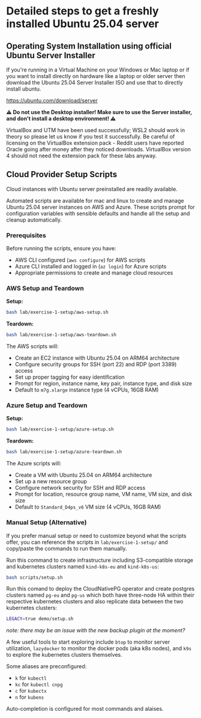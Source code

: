 # Detailed steps to get a freshly installed Ubuntu 25.04 server

## Operating System Installation using official Ubuntu Server Installer

If you're running in a Virtual Machine on your Windows or Mac laptop or if
you want to install directly on hardware like a laptop or older server then
download the Ubuntu 25.04 Server Installer ISO and use that to directly
install ubuntu.

https://ubuntu.com/download/server

**⚠️ Do not use the Desktop installer! Make sure to use the Server installer,
and don't install a desktop environment! ⚠️**

VirtualBox and UTM have been used successfully; WSL2 should work in theory
so please let us know if you test it successfully. Be careful of licensing
on the VirtualBox extension pack - Reddit users have reported Oracle going
after money after they noticed downloads. VirtualBox version 4 should not
need the extension pack for these labs anyway.

## Cloud Provider Setup Scripts

Cloud instances with Ubuntu server preinstalled are readily available.

Automated scripts are available for mac and linux to create and manage Ubuntu 25.04 server instances on AWS and Azure. These scripts prompt for configuration variables with sensible defaults and handle all the setup and cleanup automatically.

### Prerequisites

Before running the scripts, ensure you have:
- AWS CLI configured (`aws configure`) for AWS scripts
- Azure CLI installed and logged in (`az login`) for Azure scripts
- Appropriate permissions to create and manage cloud resources

### AWS Setup and Teardown

**Setup:**
```bash
bash lab/exercise-1-setup/aws-setup.sh
```

**Teardown:**
```bash
bash lab/exercise-1-setup/aws-teardown.sh
```

The AWS scripts will:
- Create an EC2 instance with Ubuntu 25.04 on ARM64 architecture
- Configure security groups for SSH (port 22) and RDP (port 3389) access
- Set up proper tagging for easy identification
- Prompt for region, instance name, key pair, instance type, and disk size
- Default to `m7g.xlarge` instance type (4 vCPUs, 16GB RAM)

### Azure Setup and Teardown

**Setup:**
```bash
bash lab/exercise-1-setup/azure-setup.sh
```

**Teardown:**
```bash
bash lab/exercise-1-setup/azure-teardown.sh
```

The Azure scripts will:
- Create a VM with Ubuntu 25.04 on ARM64 architecture
- Set up a new resource group
- Configure network security for SSH and RDP access
- Prompt for location, resource group name, VM name, VM size, and disk size
- Default to `Standard_D4ps_v6` VM size (4 vCPUs, 16GB RAM)

### Manual Setup (Alternative)

If you prefer manual setup or need to customize beyond what the scripts offer,
you can reference the scripts in `lab/exercise-1-setup/` and copy/paste the
commands to run them manually.


Run this command to create infrastructure including S3-compatible storage and
kubernetes clusters named `kind-k8s-eu` and `kind-k8s-us`:

```bash
bash scripts/setup.sh
```

Run this comand to deploy the CloudNativePG operator and create postgres clusters
named `pg-eu` and `pg-us` which both have three-node HA within their respective
kubernetes clusters and also replicate data between the two kubernetes clusters:

```bash
LEGACY=true demo/setup.sh
```

*note: there may be an issue with the new backup plugin at the moment?*

A few useful tools to start exploring include `btop` to monitor server
utilization, `lazydocker` to monitor the docker pods (aka k8s nodes),
and `k9s` to explore the kubernetes clusters themselves.

Some aliases are preconfigured:
* `k` for `kubectl`
* `kc` for `kubectl cnpg`
* `c` for `kubectx`
* `n` for `kubens`

Auto-completion is configured for most commands and alaises.

